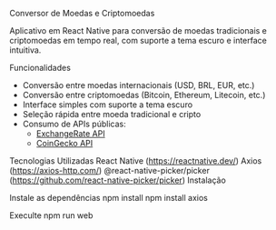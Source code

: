 Conversor de Moedas e Criptomoedas

Aplicativo em React Native para conversão de moedas tradicionais e criptomoedas em tempo real, com suporte a tema escuro e interface intuitiva.

Funcionalidades

- Conversão entre moedas internacionais (USD, BRL, EUR, etc.)
- Conversão entre criptomoedas (Bitcoin, Ethereum, Litecoin, etc.)
- Interface simples com suporte a tema escuro
- Seleção rápida entre moeda tradicional e cripto
- Consumo de APIs públicas:
  - [ExchangeRate API](https://www.exchangerate-api.com/)
  - [CoinGecko API](https://www.coingecko.com/)

Tecnologias Utilizadas
React Native (https://reactnative.dev/)
Axios (https://axios-http.com/)
@react-native-picker/picker (https://github.com/react-native-picker/picker)
Instalação

Instale as dependências
npm install
npm install axios

Execulte 
npm run web
